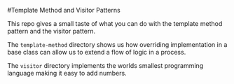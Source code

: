 #Template Method and Visitor Patterns

This repo gives a small taste of what you can do with the template method pattern and the visitor pattern.

The `template-method` directory shows us how overriding implementation in a base class can allow us to extend a flow of logic in a process.

The `visitor` directory implements the worlds smallest programming language making it easy to add numbers.
